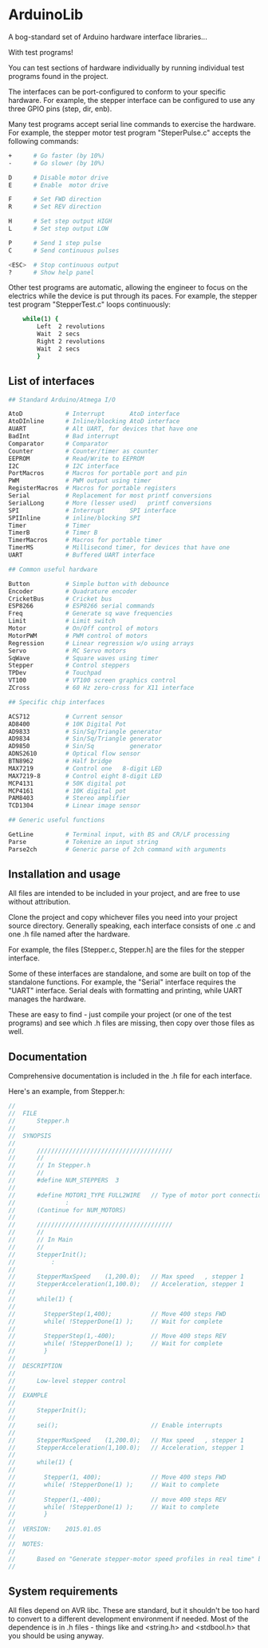 # ArduinoLib

A bog-standard set of Arduino hardware interface libraries...

With test programs!

You can test sections of hardware individually by running individual test programs found in the project.

The interfaces can be port-configured to conform to your specific hardware. For example,
the stepper interface can be configured to use any three GPIO pins (step, dir, enb).

Many test programs accept serial line commands to exercise the hardware. For example, the stepper motor
test program "SteperPulse.c" accepts the following commands:

````bash
+      # Go faster (by 10%)
-      # Go slower (by 10%)

D      # Disable motor drive
E      # Enable  motor drive

F      # Set FWD direction
R      # Set REV direction

H      # Set step output HIGH
L      # Set step output LOW

P      # Send 1 step pulse
C      # Send continuous pulses

<ESC>  # Stop continuous output
?      # Show help panel
````

Other test programs are automatic, allowing the engineer to focus on the electrics while the
device is put through its paces. For example, the stepper test program "StepperTest.c" loops
continuously:

````bash
    while(1) {
        Left  2 revolutions
        Wait  2 secs
        Right 2 revolutions
        Wait  2 secs
        }
````

## List of interfaces

````bash
## Standard Arduino/Atmega I/O

AtoD            # Interrupt       AtoD interface
AtoDInline      # Inline/blocking AtoD interface
AUART           # Alt UART, for devices that have one
BadInt          # Bad interrupt
Comparator      # Comparator
Counter         # Counter/timer as counter
EEPROM          # Read/Write to EEPROM
I2C             # I2C interface
PortMacros      # Macros for portable port and pin
PWM             # PWM output using timer
RegisterMacros  # Macros for portable registers
Serial          # Replacement for most printf conversions
SerialLong      # More (lesser used)   printf conversions
SPI             # Interrupt       SPI interface
SPIInline       # inline/blocking SPI
Timer           # Timer
TimerB          # Timer B
TimerMacros     # Macros for portable timer
TimerMS         # Millisecond timer, for devices that have one
UART            # Buffered UART interface

## Common useful hardware

Button          # Simple button with debounce
Encoder         # Quadrature encoder
CricketBus      # Cricket bus
ESP8266         # ESP8266 serial commands
Freq            # Generate sq wave frequencies
Limit           # Limit switch
Motor           # On/Off control of motors
MotorPWM        # PWM control of motors
Regression      # Linear regression w/o using arrays
Servo           # RC Servo motors
SqWave          # Square waves using timer
Stepper         # Control steppers
TPDev           # Touchpad
VT100           # VT100 screen graphics control
ZCross          # 60 Hz zero-cross for X11 interface

## Specific chip interfaces

ACS712          # Current sensor
AD8400          # 10K Digital Pot
AD9833          # Sin/Sq/Triangle generator
AD9834          # Sin/Sq/Triangle generator
AD9850          # Sin/Sq          generator
ADNS2610        # Optical flow sensor
BTN8962         # Half bridge
MAX7219         # Control one   8-digit LED
MAX7219-8       # Control eight 8-digit LED
MCP4131         # 50K digital pot
MCP4161         # 10K digital pot
PAM8403         # Stereo amplifier
TCD1304         # Linear image sensor

## Generic useful functions

GetLine         # Terminal input, with BS and CR/LF processing
Parse           # Tokenize an input string
Parse2ch        # Generic parse of 2ch command with arguments
````

## Installation and usage

All files are intended to be included in your project, and are free to use without attribution.

Clone the project and copy whichever files you need into your project source directory. Generally
speaking, each interface consists of one .c and one .h file named after the hardware.

For example, the files [Stepper.c, Stepper.h] are the files for the stepper interface.

Some of these interfaces are standalone, and some are built on top of the standalone functions. For
example, the "Serial" interface requires the "UART" interface. Serial deals with formatting and
printing, while UART manages the hardware.

These are easy to find - just compile your project (or one of the test programs) and see which .h
files are missing, then copy over those files as well.

## Documentation

Comprehensive documentation is included in the .h file for each interface.

Here's an example, from Stepper.h:

````C
//
//  FILE
//      Stepper.h
//
//  SYNOPSIS
//
//      //////////////////////////////////////
//      //
//      // In Stepper.h
//      //
//      #define NUM_STEPPERS  3
//
//      #define MOTOR1_TYPE FULL2WIRE   // Type of motor port connection
//              :
//      (Continue for NUM_MOTORS)
//
//      //////////////////////////////////////
//      //
//      // In Main
//      //
//      StepperInit();
//          :
//
//      StepperMaxSpeed    (1,200.0);   // Max speed   , stepper 1
//      StepperAcceleration(1,100.0);   // Acceleration, stepper 1
//    
//      while(1) {
//
//        StepperStep(1,400);           // Move 400 steps FWD
//        while( !StepperDone(1) );     // Wait for complete
//
//        StepperStep(1,-400);          // Move 400 steps REV
//        while( !StepperDone(1) );     // Wait for complete
//        }
//
//  DESCRIPTION
//
//      Low-level stepper control
//
//  EXAMPLE
//
//      StepperInit();
//
//      sei();                          // Enable interrupts
//
//      StepperMaxSpeed    (1,200.0);   // Max speed   , stepper 1
//      StepperAcceleration(1,100.0);   // Acceleration, stepper 1
//    
//      while(1) {
//
//        Stepper(1, 400);              // Move 400 steps FWD
//        while( !StepperDone(1) );     // Wait to complete
//
//        Stepper(1,-400);              // move 400 steps REV
//        while( !StepperDone(1) );     // Wait to complete
//        }
//
//  VERSION:    2015.01.05
//
//  NOTES:
//
//      Based on "Generate stepper-motor speed profiles in real time" by David Austin
//
````


## System requirements

All files depend on AVR libc. These are standard, but it shouldn't be too hard to convert to a
different development environment if needed. Most of the dependence is in .h files -
things like <stdint> and <string.h> and <stdbool.h> that you should be using anyway.
